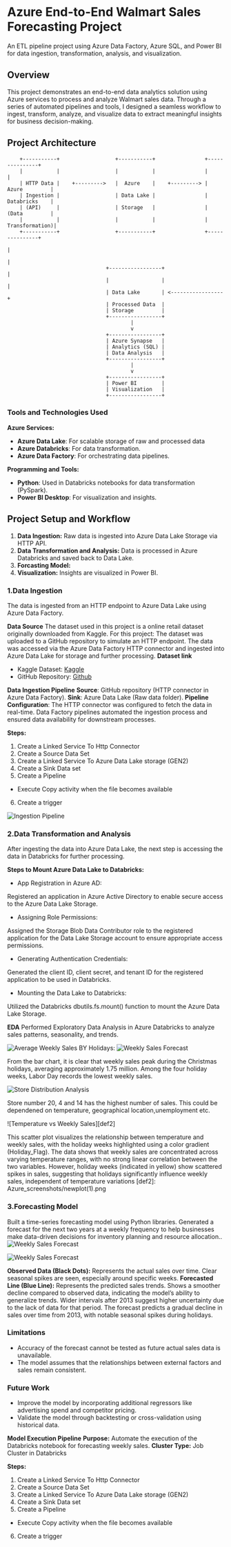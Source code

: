 # Azure End-to-End Walmart Sales Forecasting Project
An ETL pipeline project using Azure Data Factory, Azure SQL, and Power BI for data ingestion, transformation, analysis, and visualization.

## **Overview**

This project demonstrates an end-to-end data analytics solution using Azure services to process and analyze Walmart sales data. Through a series of automated pipelines and tools, I designed a seamless workflow to ingest, transform, analyze, and visualize data to extract meaningful insights for business decision-making.

## **Project Architecture**


        +-----------+                  +-----------+                +---------------+
        |           |                  |           |                |               |
        | HTTP Data |    +--------->   |  Azure    |    +---------> | Azure         |
        | Ingestion |                  | Data Lake |                | Databricks    |
        | (API)     |                  | Storage   |                | (Data         |
        |           |                  |           |                | Transformation)|
        +-----------+                  +-----------+                +---------------+
                                                                           |
                                                                           |
                                    +-----------------+                    |
                                    |                 |                    |
                                    | Data Lake       | <-----------------+
                                    | Processed Data  |
                                    | Storage         |
                                    +-----------------+
                                            |
                                            v
                                    +-----------------+
                                    | Azure Synapse   |
                                    | Analytics (SQL) |
                                    | Data Analysis   |
                                    +-----------------+
                                            |
                                            v
                                    +-----------------+
                                    | Power BI        |
                                    | Visualization   |
                                    +-----------------+

### **Tools and Technologies Used**
**Azure Services:**
- **Azure Data Lake**: For scalable storage of raw and processed data
- **Azure Databricks**: For data transformation.
- **Azure Data Factory**: For orchestrating data pipelines.

**Programming and Tools:**
- **Python**: Used in Databricks notebooks for data transformation (PySpark).
- **Power BI Desktop**: For visualization and insights.

  
## **Project Setup and Workflow**
1. **Data Ingestion:** Raw data is ingested into Azure Data Lake Storage via HTTP API.
2. **Data Transformation and Analysis:** Data is processed in Azure Databricks and saved back to Data Lake.
3. **Forcasting Model:** 
4. **Visualization:** Insights are visualized in Power BI.
   

### 1.Data Ingestion
The data is ingested from an HTTP endpoint to Azure Data Lake using Azure Data Factory.

**Data Source**
The dataset used in this project is a online retail dataset originally downloaded from Kaggle. 
For this project:
The dataset was uploaded to a GitHub repository to simulate an HTTP endpoint.
The data was accessed via the Azure Data Factory HTTP connector and ingested into Azure Data Lake for storage and further processing.
**Dataset link**
- Kaggle Dataset: [Kaggle](https://www.kaggle.com/datasets/asahu40/walmart-data-analysis-and-forcasting)
- GitHub Repository: [Github](https://github.com/Sivapriyajl/datasetsupload)

**Data Ingestion Pipeline**
**Source**: GitHub repository (HTTP connector in Azure Data Factory).
**Sink**: Azure Data Lake (Raw data folder).
**Pipeline Configuration**: The HTTP connector was configured to fetch the data in real-time. Data Factory pipelines automated the ingestion process and ensured data availability for downstream processes.

**Steps:**

1. Create a Linked Service To Http Connector
2. Create a Source Data Set
3. Create a Linked Service To Azure Data Lake storage (GEN2)
4. Create a Sink Data set
5. Create a Pipeline
- Execute Copy activity when the file becomes available
6. Create a trigger 

![Ingestion Pipeline][def]

[def]: Azure_screenshots/Screenshot_1.png

### 2.Data Transformation and Analysis
After ingesting the data into Azure Data Lake, the next step is accessing the data in Databricks for further processing.

**Steps to Mount Azure Data Lake to Databricks:**
- App Registration in Azure AD:

Registered an application in Azure Active Directory to enable secure access to the Azure Data Lake Storage.
- Assigning Role Permissions:

Assigned the Storage Blob Data Contributor role to the registered application for the Data Lake Storage account to ensure appropriate access permissions.
- Generating Authentication Credentials:

Generated the client ID, client secret, and tenant ID for the registered application to be used in Databricks.
- Mounting the Data Lake to Databricks:

Utilized the Databricks dbutils.fs.mount() function to mount the Azure Data Lake Storage.

**EDA**
Performed Exploratory Data Analysis in Azure Databricks to analyze sales patterns, seasonality, and trends.

![Average Weekly Sales BY Holidays:](Azure_screenshots/db_forecast1.png)
![Weekly Sales Forecast](Azure_screenshots/db_forcast3.png)

From the bar chart, it is clear that weekly sales peak during the Christmas holidays, averaging approximately 1.75 million. Among the four holiday weeks, Labor Day records the lowest weekly sales.

![Store Distribution Analysis][def3]

[def3]: Azure_screenshots/newplot.png
Store number 20, 4 and 14 has the highest number of sales. This could be dependened on temperature, geographical location,unemployment etc.

![Temperature vs Weekly Sales][def2]


This scatter plot visualizes the relationship between temperature and weekly sales, with the holiday weeks highlighted using a color gradient (Holiday_Flag). The data shows that weekly sales are concentrated across varying temperature ranges, with no strong linear correlation between the two variables. However, holiday weeks (indicated in yellow) show scattered spikes in sales, suggesting that holidays significantly influence weekly sales, independent of temperature variations
[def2]: Azure_screenshots/newplot(1).png

### 3.Forecasting Model
Built a time-series forecasting model using Python libraries. Generated a forecast for the next two years at a weekly frequency to help businesses make data-driven decisions for inventory planning and resource allocation..
![Weekly Sales Forecast](Azure_screenshots/db_forcast2.png)
 
 ![Weekly Sales Forecast](Azure_screenshots/db_forcast3.png)

 **Observed Data (Black Dots):** Represents the actual sales over time. Clear seasonal spikes are seen, especially around specific weeks.
 **Forecasted Line (Blue Line):** Represents the predicted sales trends. Shows a smoother decline compared to observed data, indicating the model’s ability to generalize trends.
 Wider intervals after 2013 suggest higher uncertainty due to the lack of data for that period. The forecast predicts a gradual decline in sales over time from 2013, with notable seasonal spikes during holidays. 

### Limitations
- Accuracy of the forecast cannot be tested as future actual sales data is unavailable.
- The model assumes that the relationships between external factors and sales remain consistent.

### Future Work
- Improve the model by incorporating additional regressors like advertising spend and competitor pricing.
- Validate the model through backtesting or cross-validation using historical data.

**Model Execution Pipeline**
**Purpose:** Automate the execution of the Databricks notebook for forecasting weekly sales.
**Cluster Type:** Job Cluster in Databricks

**Steps:**

1. Create a Linked Service To Http Connector
2. Create a Source Data Set
3. Create a Linked Service To Azure Data Lake storage (GEN2)
4. Create a Sink Data set
5. Create a Pipeline
- Execute Copy activity when the file becomes available
6. Create a trigger 